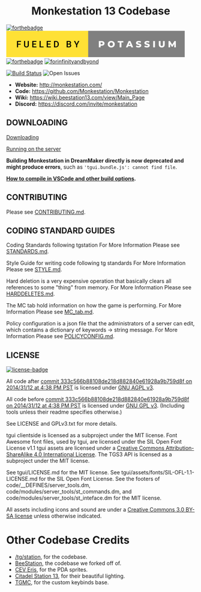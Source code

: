 <h1 align="center">Monkestation 13 Codebase</h1>

[![forthebadge](https://forthebadge.com/images/badges/built-with-resentment.svg)](https://forthebadge.com) [![forthebadge](/monkestation/badges/fueled-by-potassium.svg)](https://forthebadge.com) [![forthebadge](https://forthebadge.com/images/badges/contains-technical-debt.svg)](https://user-images.githubusercontent.com/8171642/50290880-ffef5500-043a-11e9-8270-a2e5b697c86c.png) [![forinfinityandbyond](https://user-images.githubusercontent.com/5211576/29499758-4efff304-85e6-11e7-8267-62919c3688a9.gif)](https://www.reddit.com/r/SS13/comments/5oplxp/what_is_the_main_problem_with_byond_as_an_engine/dclbu1a)

[![Build Status](https://github.com/polygoblyn/Monkestation/workflows/Run%20tests/badge.svg)](https://github.com/Monkestation/MonkeStation/actions?query=workflow%3A%22Run+tests%22)
![Open Issues](https://isitmaintained.com/badge/open/Monkestation/Monkestation.svg)

* **Website:** <http://monkestation.com/>
* **Code:** <https://github.com/Monkestation/Monkestation>
* **Wiki:** <https://wiki.beestation13.com/view/Main_Page>
* **Discord:** <https://discord.com/invite/monkestation>

## DOWNLOADING
[Downloading](.github/guides/DOWNLOADING.md)

[Running on the server](.github/guides/RUNNING_A_SERVER.md)

**Building Monkestation in DreamMaker directly is now deprecated and might produce errors**, such as `'tgui.bundle.js': cannot find file`.

**[How to compile in VSCode and other build options](tools/build/README.md).**


## CONTRIBUTING

Please see [CONTRIBUTING.md](.github/CONTRIBUTING.md).

## CODING STANDARD GUIDES

Coding Standards following tgstation
For More Information Please see  [STANDARDS.md](.github/guides/STANDARDS.md).

Style Guide for writing code following tg standards
For More Information Please see [STYLE.md](.github/guides/STYLE.md).

Hard deletion is a very expensive operation that basically clears all references to some "thing" from memory.
For More Information Please see [HARDDELETES.md](.github/guides/HARDDELETES.md).

The MC tab hold information on how the game is performing.
For More Information Please see [MC_tab.md](.github/guides/MC_tab.md).

Policy configuration is a json file that the administrators of a server can edit, which contains a dictionary of keywords -> string message.
For More Information Please see [POLICYCONFIG.md](.github/guides/POLICYCONFIG.md).

## LICENSE

[![license-badge](https://www.gnu.org/graphics/agplv3-155x51.png)](https://www.gnu.org/licenses/agpl-3.0.html)

All code after [commit 333c566b88108de218d882840e61928a9b759d8f on 2014/31/12 at 4:38 PM PST](https://github.com/tgstation/tgstation/commit/333c566b88108de218d882840e61928a9b759d8f) is licensed under [GNU AGPL v3](https://www.gnu.org/licenses/agpl-3.0.html).

All code before [commit 333c566b88108de218d882840e61928a9b759d8f on 2014/31/12 at 4:38 PM PST](https://github.com/tgstation/tgstation/commit/333c566b88108de218d882840e61928a9b759d8f) is licensed under [GNU GPL v3](https://www.gnu.org/licenses/gpl-3.0.html).
(Including tools unless their readme specifies otherwise.)

See LICENSE and GPLv3.txt for more details.

tgui clientside is licensed as a subproject under the MIT license.
Font Awesome font files, used by tgui, are licensed under the SIL Open Font License v1.1
tgui assets are licensed under a [Creative Commons Attribution-ShareAlike 4.0 International License](https://creativecommons.org/licenses/by-sa/4.0/).
The TGS3 API is licensed as a subproject under the MIT license.

See tgui/LICENSE.md for the MIT license.
See tgui/assets/fonts/SIL-OFL-1.1-LICENSE.md for the SIL Open Font License.
See the footers of code/\_\_DEFINES/server\_tools.dm, code/modules/server\_tools/st\_commands.dm, and code/modules/server\_tools/st\_inteface.dm for the MIT license.

All assets including icons and sound are under a [Creative Commons 3.0 BY-SA license](https://creativecommons.org/licenses/by-sa/3.0/) unless otherwise indicated.

# Other Codebase Credits

* [/tg/station](https://github.com/tgstation/tgstation), for the codebase.
* [BeeStation](https://github.com/BeeStation/BeeStation-Hornet), the codebase we forked off of.
* [CEV Eris](https://github.com/discordia-space/CEV-Eris), for the PDA sprites.
* [Citadel Station 13](https://github.com/Citadel-Station-13/Citadel-Station-13), for their beautiful lighting.
* [TGMC](https://github.com/tgstation/TerraGov-Marine-Corps), for the custom keybinds base.
